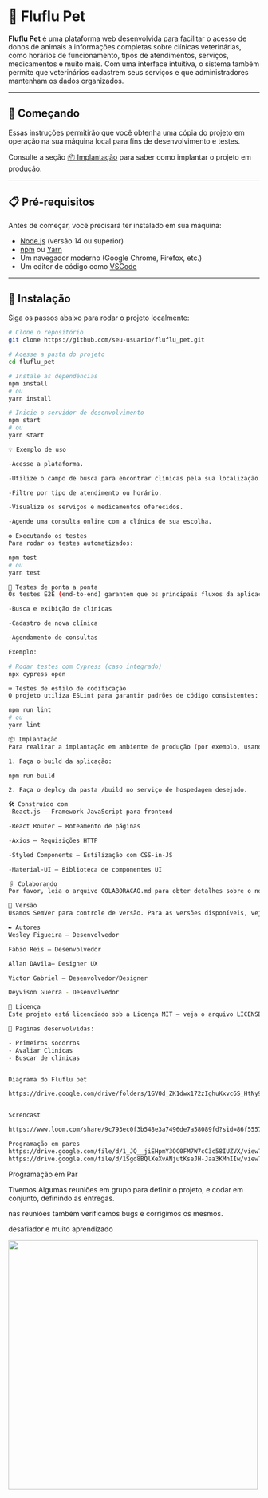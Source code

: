 # 🐾 Fluflu Pet

**Fluflu Pet** é uma plataforma web desenvolvida para facilitar o acesso de donos de animais a informações completas sobre clínicas veterinárias, como horários de funcionamento, tipos de atendimentos, serviços, medicamentos e muito mais. Com uma interface intuitiva, o sistema também permite que veterinários cadastrem seus serviços e que administradores mantenham os dados organizados.

---

## 🚀 Começando

Essas instruções permitirão que você obtenha uma cópia do projeto em operação na sua máquina local para fins de desenvolvimento e testes.

Consulte a seção [📦 Implantação](#📦-implantação) para saber como implantar o projeto em produção.

---

## 📋 Pré-requisitos

Antes de começar, você precisará ter instalado em sua máquina:

- [Node.js](https://nodejs.org/) (versão 14 ou superior)
- [npm](https://www.npmjs.com/) ou [Yarn](https://yarnpkg.com/)
- Um navegador moderno (Google Chrome, Firefox, etc.)
- Um editor de código como [VSCode](https://code.visualstudio.com/)

---

## 🔧 Instalação

Siga os passos abaixo para rodar o projeto localmente:



```bash
# Clone o repositório
git clone https://github.com/seu-usuario/fluflu_pet.git

# Acesse a pasta do projeto
cd fluflu_pet

# Instale as dependências
npm install
# ou
yarn install

# Inicie o servidor de desenvolvimento
npm start
# ou
yarn start

💡 Exemplo de uso

-Acesse a plataforma.

-Utilize o campo de busca para encontrar clínicas pela sua localização.

-Filtre por tipo de atendimento ou horário.

-Visualize os serviços e medicamentos oferecidos.

-Agende uma consulta online com a clínica de sua escolha.

⚙️ Executando os testes
Para rodar os testes automatizados:

npm test
# ou
yarn test

🔩 Testes de ponta a ponta
Os testes E2E (end-to-end) garantem que os principais fluxos da aplicação funcionem corretamente, como:

-Busca e exibição de clínicas

-Cadastro de nova clínica

-Agendamento de consultas

Exemplo:

# Rodar testes com Cypress (caso integrado)
npx cypress open

⌨️ Testes de estilo de codificação
O projeto utiliza ESLint para garantir padrões de código consistentes:

npm run lint
# ou
yarn lint

📦 Implantação
Para realizar a implantação em ambiente de produção (por exemplo, usando Vercel, Netlify ou Heroku):

1. Faça o build da aplicação:

npm run build

2. Faça o deploy da pasta /build no serviço de hospedagem desejado.

🛠️ Construído com
-React.js – Framework JavaScript para frontend

-React Router – Roteamento de páginas

-Axios – Requisições HTTP

-Styled Components – Estilização com CSS-in-JS

-Material-UI – Biblioteca de componentes UI

🖇️ Colaborando
Por favor, leia o arquivo COLABORACAO.md para obter detalhes sobre o nosso código de conduta e o processo para nos enviar pull requests.

📌 Versão
Usamos SemVer para controle de versão. Para as versões disponíveis, veja as tags neste repositório.

✒️ Autores
Wesley Figueira – Desenvolvedor

Fábio Reis – Desenvolvedor

Allan DAvila– Designer UX

Victor Gabriel – Desenvolvedor/Designer

Deyvison Guerra - Desenvolvedor

📄 Licença
Este projeto está licenciado sob a Licença MIT – veja o arquivo LICENSE.md para detalhes.

📄 Paginas desenvolvidas:

- Primeiros socorros
- Avaliar Clinicas
- Buscar de clinicas


Diagrama do Fluflu pet

https://drive.google.com/drive/folders/1GV0d_ZK1dwx172zIghuKxvc6S_HtNy9J


Screncast

https://www.loom.com/share/9c793ec0f3b548e3a7496de7a58089fd?sid=86f55576-3fb0-49c6-8863-1eebf6f85ccc

Programação em pares
https://drive.google.com/file/d/1_JQ__jiEHpmY3OC0FM7W7cC3c58IUZVX/view?usp=drive_link
https://drive.google.com/file/d/1Sgd8BQlXeXvANjutKseJH-Jaa3KMhIIw/view?usp=drive_link
````

Programação em Par


Tivemos Algumas reuniões em grupo para definir o projeto, e codar em conjunto, definindo as entregas.

 nas reuniões também verificamos  bugs e  corrigimos os mesmos.

desafiador e muito aprendizado 

<div>
  
  <img height="500em" width="500em" src="/time/imagem1.jpg" width= />


</div>




